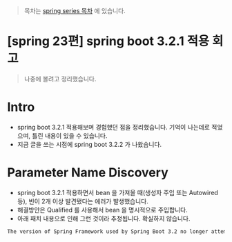 > 목차는 [spring series 목차](https://insanelysimple.tistory.com/category/Spring/series) 에 있습니다.



# [spring 23편] spring boot 3.2.1 적용 회고



> 나중에 볼려고 정리했습니다. 





# Intro

- spring boot 3.2.1 적용해보며 경험했던 점을 정리했습니다. 기억이 나는데로 적었으며, 틀린 내용이 있을 수 있습니다.
- 지금 글을 쓰는 시점에 spring boot 3.2.2 가 나왔습니다.



# Parameter Name Discovery

- spring boot 3.2.1 적용하면서 bean 을 가져올 때(생성자 주입 또는 Autowired 등), 빈이 2개 이상 발견됐다는 에러가 발생했습니다. 
- 해결방안은 Qualified 를 사용해서 bean 을 명시적으로 주입합니다.
- 아래 패치 내용으로 인해 그런 것이라 추정됩니다. 확실하지 않습니다.

```tex
The version of Spring Framework used by Spring Boot 3.2 no longer attempts to deduce parameter names by parsing bytecode. If you experience issues with dependency injection or property binding, you should double check that you are compiling with the -parameters option. See this section of the "Upgrading to Spring Framework 6.x" wiki for more details.
```

